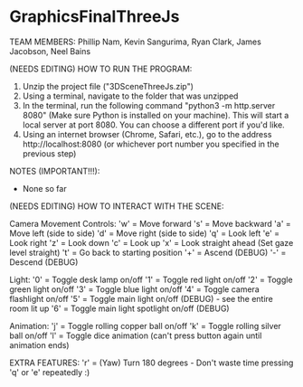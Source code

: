 # GraphicsFinalThreeJs

TEAM MEMBERS:
Phillip Nam, Kevin Sangurima, Ryan Clark, James Jacobson, Neel Bains

(NEEDS EDITING) HOW TO RUN THE PROGRAM:

1. Unzip the project file ("3DSceneThreeJs.zip")
2. Using a terminal, navigate to the folder that was unzipped
3. In the terminal, run the following command "python3 -m http.server 8080" (Make sure Python is installed on your machine). This will start a local server at port 8080. You can choose a different port if you'd like.
4. Using an internet browser (Chrome, Safari, etc.), go to the address http://localhost:8080 (or whichever port number you specified in the previous step)

NOTES (IMPORTANT!!!):

- None so far

(NEEDS EDITING) HOW TO INTERACT WITH THE SCENE:

Camera Movement Controls:
'w' = Move forward
's' = Move backward
'a' = Move left (side to side)
'd' = Move right (side to side)
'q' = Look left
'e' = Look right
'z' = Look down
'c' = Look up
'x' = Look straight ahead (Set gaze level straight)
't' = Go back to starting position
'+' = Ascend (DEBUG)
'-' = Descend (DEBUG)

Light:
'0' = Toggle desk lamp on/off
'1' = Toggle red light on/off
'2' = Toggle green light on/off
'3' = Toggle blue light on/off
'4' = Toggle camera flashlight on/off
'5' = Toggle main light on/off (DEBUG) - see the entire room lit up
'6' = Toggle main light spotlight on/off (DEBUG)

Animation:
'j' = Toggle rolling copper ball on/off
'k' = Toggle rolling silver ball on/off
'l' = Toggle dice animation (can't press button again until animation ends)

EXTRA FEATURES:
'r' = (Yaw) Turn 180 degrees - Don't waste time pressing 'q' or 'e' repeatedly :)
